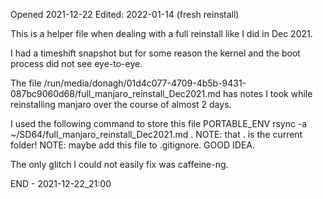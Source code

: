 Opened 2021-12-22
Edited: 2022-01-14 (fresh reinstall)

This is a helper file when dealing with a full reinstall like I did in Dec 2021.

I had a timeshift snapshot but for some reason the kernel and the boot process did not see eye-to-eye.

The file /run/media/donagh/01d4c077-4709-4b5b-9431-087bc9060d68/full_manjaro_reinstall_Dec2021.md has notes I took while reinstalling
manjaro over the course of almost 2 days.

I used the following command to store this file PORTABLE_ENV
rsync -a ~/SD64/full_manjaro_reinstall_Dec2021.md .         NOTE: that . is the current folder!
NOTE: maybe add this file to .gitignore. GOOD IDEA.



The only glitch I could not easily fix was caffeine-ng. 

END - 2021-12-22_21:00
